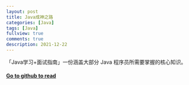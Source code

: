 ```yaml
---
layout: post
title: Java成神之路
categories: [Java]
tags: [Java]
fullview: true
comments: true
description: 2021-12-22
---
```


「Java学习+面试指南」一份涵盖大部分 Java 程序员所需要掌握的核心知识。

#### <a class="btn btn-default" href="https://xiaochangbai.github.io/note">Go to github to read</a>
